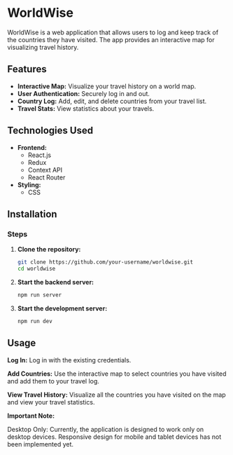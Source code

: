 # WorldWise

WorldWise is a web application that allows users to log and keep track of the countries they have visited. The app provides an interactive map for visualizing travel history.

## Features

- **Interactive Map:** Visualize your travel history on a world map.
- **User Authentication:** Securely log in and out.
- **Country Log:** Add, edit, and delete countries from your travel list.
- **Travel Stats:** View statistics about your travels.

## Technologies Used

- **Frontend:**
  - React.js
  - Redux
  - Context API
  - React Router
- **Styling:**
  - CSS

## Installation

### Steps

1. **Clone the repository:**

   ```bash
   git clone https://github.com/your-username/worldwise.git
   cd worldwise

2. **Start the backend server:**

   ```bash
   npm run server

3. **Start the development server:**

   ```bash
   npm run dev

## Usage

**Log In:**
Log in with the existing credentials.

**Add Countries:**
Use the interactive map to select countries you have visited and add them to your travel log.

**View Travel History:**
Visualize all the countries you have visited on the map and view your travel statistics.

**Important Note:**

Desktop Only: Currently, the application is designed to work only on desktop devices. Responsive design for mobile and tablet devices has not been implemented yet.
